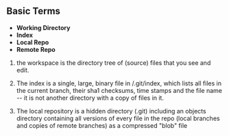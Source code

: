 ## Basic Terms ##

* **Working Directory**     
* **Index**    
* **Local Repo**     
* **Remote Repo**

1. the workspace is the directory tree of (source) files that you see and edit.

2. The index is a single, large, binary file in <baseOfRepo>/.git/index, which lists all files in the current branch, their sha1 checksums, time stamps and the file name -- it is not another directory with a copy of files in it.

3. The local repository is a hidden directory (.git) including an objects directory containing all versions of every file in the repo (local branches and copies of remote branches) as a compressed "blob" file
